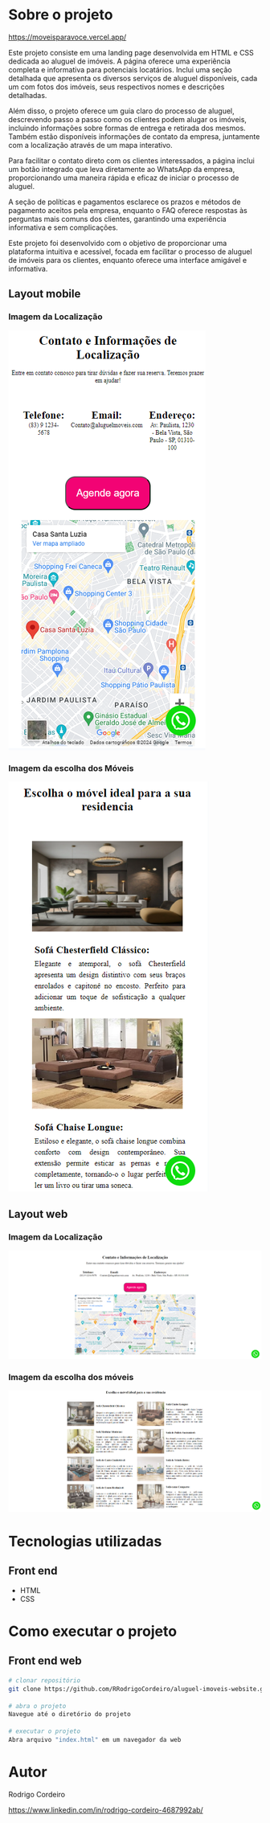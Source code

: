 
# Sobre o projeto

https://moveisparavoce.vercel.app/



Este projeto consiste em uma landing page desenvolvida em HTML e CSS dedicada ao aluguel de imóveis. A página oferece uma experiência completa e informativa para potenciais locatários. Inclui uma seção detalhada que apresenta os diversos serviços de aluguel disponíveis, cada um com fotos dos imóveis, seus respectivos nomes e descrições detalhadas.

Além disso, o projeto oferece um guia claro do processo de aluguel, descrevendo passo a passo como os clientes podem alugar os imóveis, incluindo informações sobre formas de entrega e retirada dos mesmos. Também estão disponíveis informações de contato da empresa, juntamente com a localização através de um mapa interativo.

Para facilitar o contato direto com os clientes interessados, a página inclui um botão integrado que leva diretamente ao WhatsApp da empresa, proporcionando uma maneira rápida e eficaz de iniciar o processo de aluguel.

A seção de políticas e pagamentos esclarece os prazos e métodos de pagamento aceitos pela empresa, enquanto o FAQ oferece respostas às perguntas mais comuns dos clientes, garantindo uma experiência informativa e sem complicações.

Este projeto foi desenvolvido com o objetivo de proporcionar uma plataforma intuitiva e acessível, focada em facilitar o processo de aluguel de imóveis para os clientes, enquanto oferece uma interface amigável e informativa.

## Layout mobile
### Imagem da Localização 

![Mobile 1](img/layoutMobile1.png)

### Imagem da escolha dos Móveis 

![Mobile 1](img/layoutMobile2.png) 


## Layout web
### Imagem da Localização 

![Web 1](img/layoutWeb1.png)

### Imagem da escolha dos móveis


![Web 1](img/layoutWeb2.png)



# Tecnologias utilizadas

## Front end
- HTML 
- CSS


# Como executar o projeto


## Front end web

```bash
# clonar repositório
git clone https://github.com/RRodrigoCordeiro/aluguel-imoveis-website.git

# abra o projeto
Navegue até o diretório do projeto

# executar o projeto
Abra arquivo "index.html" em um navegador da web
```

# Autor

Rodrigo Cordeiro

https://www.linkedin.com/in/rodrigo-cordeiro-4687992ab/
